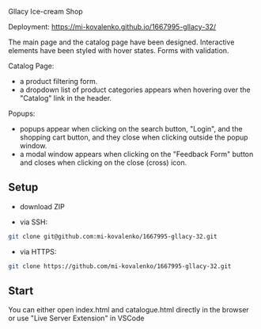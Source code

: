 Gllacy Ice-cream Shop

Deployment: https://mi-kovalenko.github.io/1667995-gllacy-32/

The main page and the catalog page have been designed.
Interactive elements have been styled with hover states.
Forms with validation.

Catalog Page:

- a product filtering form.
- a dropdown list of product categories appears when hovering over the "Catalog" link in the header.
  
Popups:

- popups appear when clicking on the search button, "Login", and the shopping cart button, and they close when clicking outside the popup window.
- a modal window appears when clicking on the "Feedback Form" button and closes when clicking on the close (cross) icon.

## Setup

- download ZIP  

- via SSH:

```bash
git clone git@github.com:mi-kovalenko/1667995-gllacy-32.git
```

- via HTTPS:

```bash
git clone https://github.com/mi-kovalenko/1667995-gllacy-32.git
```

## Start

You can either open index.html and catalogue.html directly in the browser or use "Live Server Extension" in VSCode
